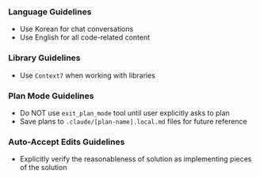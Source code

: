 ### Language Guidelines

-   Use Korean for chat conversations
-   Use English for all code-related content

### Library Guidelines

-   Use `Context7` when working with libraries

### Plan Mode Guidelines

-   Do NOT use `exit_plan_mode` tool until user explicitly asks to plan
-   Save plans to `.claude/[plan-name].local.md` files for future reference

### Auto-Accept Edits Guidelines

-   Explicitly verify the reasonableness of solution as implementing pieces of the solution
